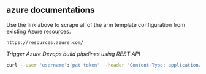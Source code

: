 ## azure documentations


Use the link above to scrape all of the arm template configuration from existing Azure resources. 

```
https://resources.azure.com/
```

_Trigger Azure Devops build pipelines using REST API_

```bash
curl --user 'username':'pat token' --header "Content-Type: application/json" --header "Accept:application/json" https://dev.azure.com/GeralexGR/test-project/_apis/pipelines/11/runs?api-version=6.1-preview.1

```
